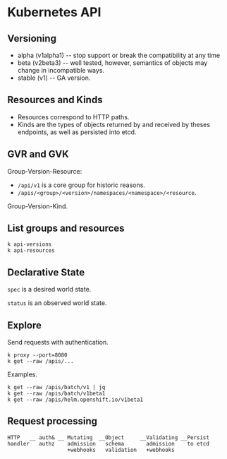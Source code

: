 # Kubernetes API

## Versioning
- alpha (v1alpha1) -- stop support or break the compatibility at any time
- beta (v2beta3) -- well tested, however, semantics of objects may change
  in incompatible ways.
- stable (v1) -- GA version.


## Resources and Kinds
- Resources correspond to HTTP paths.
- Kinds are the types of objects returned by and received by theses
  endpoints, as well as persisted into etcd.
  
## GVR and GVK

Group-Version-Resource:
- `/api/v1` is a core group for historic reasons.
- `/apis/<group>/<version>/namespaces/<namespace>/<resource`.

Group-Version-Kind.

## List groups and resources
```
k api-versions
k api-resources
```

## Declarative State

`spec` is a desired world state.

`status` is an observed world state.

## Explore

Send requests with authentication.
```
k proxy --port=8080
k get --raw /apis/...
```

Examples.
```
k get --raw /apis/batch/v1 | jq
k get --raw /apis/batch/v1beta1
k get --raw /apis/helm.openshift.io/v1beta1
```

## Request processing

```
HTTP   __ auth& __ Mutating  __Object     __Validating __Persist
handler   authz    admission   schema       admission    to etcd
                   +webhooks   validation   +webhooks
```